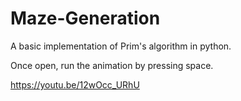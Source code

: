# Maze-Generation

A basic implementation of Prim's algorithm in python.

Once open, run the animation by pressing space.

https://youtu.be/12wOcc_URhU
